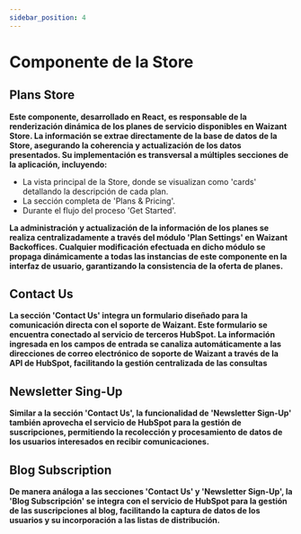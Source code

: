 ```yaml
---
sidebar_position: 4
---
```


# Componente de la Store

## Plans Store

**Este componente, desarrollado en React, es responsable de la renderización dinámica de los planes de servicio disponibles en Waizant Store. La información se extrae directamente de la base de datos de la Store, asegurando la coherencia y actualización de los datos presentados. Su implementación es transversal a múltiples secciones de la aplicación, incluyendo:**

+ La vista principal de la Store, donde se visualizan como 'cards' detallando la descripción de cada plan.
+ La sección completa de 'Plans & Pricing'.
+ Durante el flujo del proceso 'Get Started'.

**La administración y actualización de la información de los planes se realiza centralizadamente a través del módulo 'Plan Settings' en Waizant Backoffices. Cualquier modificación efectuada en dicho módulo se propaga dinámicamente a todas las instancias de este componente en la interfaz de usuario, garantizando la consistencia de la oferta de planes.**

## Contact Us

**La sección 'Contact Us' integra un formulario diseñado para la comunicación directa con el soporte de Waizant. Este formulario se encuentra conectado al servicio de terceros HubSpot. La información ingresada en los campos de entrada se canaliza automáticamente a las direcciones de correo electrónico de soporte de Waizant a través de la API de HubSpot\, facilitando la gestión centralizada de las consultas**

## Newsletter Sing-Up

**Similar a la sección 'Contact Us', la funcionalidad de 'Newsletter Sign-Up' también aprovecha el servicio de HubSpot para la gestión de suscripciones, permitiendo la recolección y procesamiento de datos de los usuarios interesados en recibir comunicaciones.**

## Blog Subscription

**De manera análoga a las secciones 'Contact Us' y 'Newsletter Sign-Up', la 'Blog Subscripción' se integra con el servicio de HubSpot para la gestión de las suscripciones al blog, facilitando la captura de datos de los usuarios y su incorporación a las listas de distribución.**

